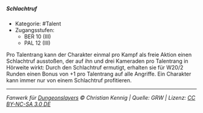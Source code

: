 <!---
Dies ist ein Fanwerk für DUNGEONSLAYERS © von Christian Kennig

Quellen:      [Dungeonslayers Grundregelwerk](https://dungeonslayers.net/download/Dungeonslayers4.pdf)
              [Talentbeschreibungen](https://www.f-space.de/ds4/tools-talentcards.html)
License:      [CC-BY-NC-SA 4.0](https://creativecommons.org/licenses/by-nc-sa/4.0/deed.de)
Richtlinien:  [Fanwerkrichtlinien](https://www.dungeonslayers.net/fanwerk-richtlinien/)
Autor:        Zauberlehrling
-->

##### Schlachtruf

- Kategorie: #Talent
- Zugangsstufen:
  - BER 10 (III)
  - PAL 12 (III)

Pro Talentrang kann der Charakter einmal pro Kampf als freie Aktion einen Schlachtruf ausstoßen, der auf ihn und drei Kameraden pro Talentrang in Hörweite wirkt: Durch den Schlachtruf ermutigt, erhalten sie für W20/2 Runden einen Bonus von +1 pro Talentrang auf alle Angriffe. Ein Charakter kann immer nur von einem Schlachtruf profitieren.

---

_Fanwerk für [Dungeonslayers](https://www.dungeonslayers.net/) © Christian Kennig | Quelle: GRW | Lizenz: [CC BY-NC-SA 3.0 DE](https://creativecommons.org/licenses/by-nc-sa/3.0/de/)_
